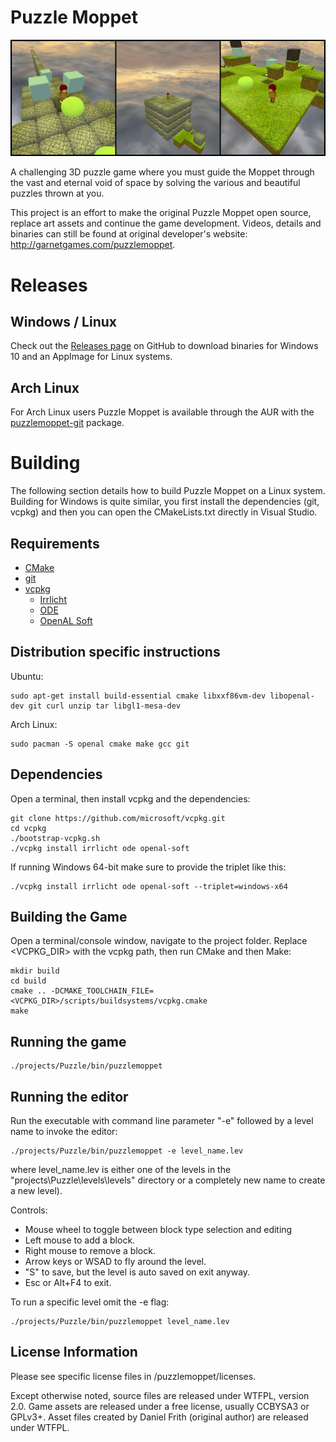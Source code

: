Puzzle Moppet
===================

![Screenshots](banner.png)

A challenging 3D puzzle game where you must guide the Moppet through the vast 
and eternal void of space by solving the various and beautiful puzzles thrown 
at you.

This project is an effort to make the original Puzzle Moppet open source, 
replace art assets and continue the game development. Videos, details and 
binaries can still be found at original developer's website: 
http://garnetgames.com/puzzlemoppet.

Releases
========

Windows / Linux
---------------

Check out the [Releases page](https://github.com/karjonas/Puzzle-Moppet/releases) on GitHub to download binaries for Windows 10 and an AppImage for Linux systems.

Arch Linux
----------

For Arch Linux users Puzzle Moppet is available through the AUR with the [puzzlemoppet-git](https://aur.archlinux.org/packages/puzzlemoppet-git/) package.

Building
========

The following section details how to build Puzzle Moppet on a Linux system. Building for Windows is quite similar, you first install the dependencies (git, vcpkg) and then you can open the CMakeLists.txt directly in Visual Studio.

Requirements
------------

- [CMake](https://cmake.org/)
- [git](https://git-scm.com/)
- [vcpkg](https://github.com/microsoft/vcpkg/)
    - [Irrlicht](http://irrlicht.sourceforge.net/)
    - [ODE](http://www.ode.org/)
    - [OpenAL Soft](https://openal-soft.org/)

Distribution specific instructions
----------------------------------

Ubuntu:

    sudo apt-get install build-essential cmake libxxf86vm-dev libopenal-dev git curl unzip tar libgl1-mesa-dev

Arch Linux:

    sudo pacman -S openal cmake make gcc git

Dependencies
------------

Open a terminal, then install vcpkg and the dependencies:

    git clone https://github.com/microsoft/vcpkg.git
    cd vcpkg
    ./bootstrap-vcpkg.sh
    ./vcpkg install irrlicht ode openal-soft

If running Windows 64-bit make sure to provide the triplet like this:

    ./vcpkg install irrlicht ode openal-soft --triplet=windows-x64


Building the Game
-----------------

Open a terminal/console window, navigate to the project folder. Replace <VCPKG_DIR> with the vcpkg path, then run CMake and then Make:

    mkdir build
    cd build
    cmake .. -DCMAKE_TOOLCHAIN_FILE=<VCPKG_DIR>/scripts/buildsystems/vcpkg.cmake
    make

Running the game
----------------

    ./projects/Puzzle/bin/puzzlemoppet

Running the editor
------------------

Run the executable with command line parameter "-e" followed by a level name to invoke the editor:

    ./projects/Puzzle/bin/puzzlemoppet -e level_name.lev

where level_name.lev is either one of the levels in the "projects\Puzzle\levels\levels" directory or a completely new name to create a new level).

Controls:

- Mouse wheel to toggle between block type selection and editing
- Left mouse to add a block.
- Right mouse to remove a block.
- Arrow keys or WSAD to fly around the level.
- "S" to save, but the level is auto saved on exit anyway.
- Esc or Alt+F4 to exit.

To run a specific level omit the -e flag:

    ./projects/Puzzle/bin/puzzlemoppet level_name.lev

License Information
-------------------

Please see specific license files in /puzzlemoppet/licenses.

Except otherwise noted, source files are released under WTFPL, version 2.0. 
Game assets are released under a free license, usually CCBYSA3 or GPLv3+. Asset 
files created by Daniel Frith (original author) are released under WTFPL.
